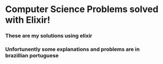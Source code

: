 # Computer Science Problems solved with Elixir!
### These are my solutions using elixir

### Unfortunently some explanations and problems are in brazillian portuguese